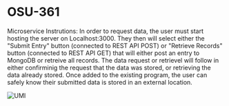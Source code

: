 # OSU-361

Microservice Instrutions:
In order to request data, the user must start hosting the server on Localhost:3000. They then will select either the "Submit Entry" button (connected to REST API POST) or "Retrieve Records" button (connected to REST API GET) that will either post an entry to MongoDB or retreive all records. 
The data request or retrievel will follow in either confirminig the request that the data was stored, or retrieving the data already stored. Once added to the existing program, the user can safely know their submitted data is stored in an external location.


![UMI](https://user-images.githubusercontent.com/102561661/236991876-5f56ae54-7bff-456a-bd45-b17d67635b5d.png)

